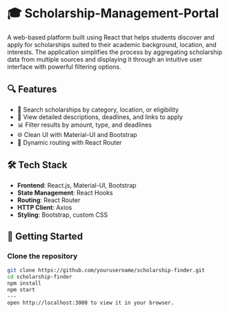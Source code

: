 # 🎓 Scholarship-Management-Portal

A web-based platform built using React that helps students discover and apply for scholarships suited to their academic background, location, and interests. The application simplifies the process by aggregating scholarship data from multiple sources and displaying it through an intuitive user interface with powerful filtering options.


## 🔍 Features

- 🔎 Search scholarships by category, location, or eligibility  
- 📄 View detailed descriptions, deadlines, and links to apply  
- 📊 Filter results by amount, type, and deadlines  
- 🌐 Clean UI with Material-UI and Bootstrap  
- 🔁 Dynamic routing with React Router


## 🛠️ Tech Stack

- **Frontend**: React.js, Material-UI, Bootstrap  
- **State Management**: React Hooks  
- **Routing**: React Router  
- **HTTP Client**: Axios  
- **Styling**: Bootstrap, custom CSS


## 🚀 Getting Started

### Clone the repository

```bash
git clone https://github.com/yourusername/scholarship-finder.git
cd scholarship-finder
npm install
npm start
---
open http://localhost:3000 to view it in your browser.



